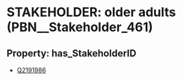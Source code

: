# STAKEHOLDER: __older adults__ (PBN__Stakeholder_461)

## Property: has_StakeholderID

* [Q2191986](Q2191986)

